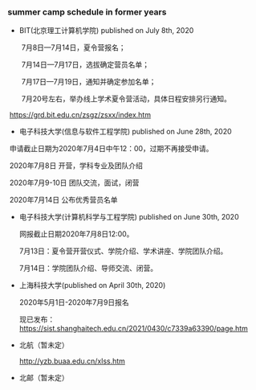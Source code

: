 ### summer camp schedule in former years 

- BIT(北京理工计算机学院) published on July 8th, 2020

　　7月8日—7月14日，夏令营报名；

　　7月14日—7月17日，选拔确定营员名单；

　　7月17日—7月19日，通知并确定参加名单；

　　7月20号左右，举办线上学术夏令营活动，具体日程安排另行通知。

​		https://grd.bit.edu.cn/zsgz/zsxx/index.htm

- 电子科技大学(信息与软件工程学院) published on June 28th, 2020

​        申请截止日期为2020年7月4日中午12：00，过期不再接受申请。

​		2020年7月8日   开营，学科专业及团队介绍

​		2020年7月9-10日  团队交流，面试，闭营

​		2020年7月14日   公布优秀营员名单

- 电子科技大学(计算机科学与工程学院) published on June 30th, 2020

  网报截止日期2020年7月8日12:00。

  7月13日：夏令营开营仪式、学院介绍、学术讲座、学院团队介绍。

  7月14日：学院团队介绍、导师交流、闭营。

- 上海科技大学(published on April 30th, 2020)

   2020年5月1日-2020年7月9日报名

   现已发布：https://sist.shanghaitech.edu.cn/2021/0430/c7339a63390/page.htm

- 北航（暂未定）

   http://yzb.buaa.edu.cn/xlss.htm

- 北邮（暂未定）